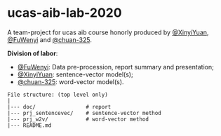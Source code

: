 # ucas-aib-lab-2020

A team-project for ucas aib course honorly produced by [@XinyiYuan](https://github.com/XinyiYuan), [@FuWenyi](https://github.com/FuWenyi) and [@chuan-325](https://github.com/chuan-325).

**Division of labor**:
- [@FuWenyi](https://github.com/FuWenyi): Data pre-procession, report summary and presentation;
- [@XinyiYuan](https://github.com/XinyiYuan): sentence-vector model(s);
- [@chuan-325](https://github.com/chuan-325): word-vector model(s).

```
File structure: (top level only)
|
|--- doc/                # report
|--- prj_sentencevec/    # sentence-vector method
|--- prj_w2v/            # word-vector method
|--- README.md
```